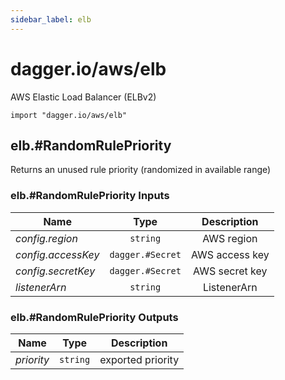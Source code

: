 ```yaml
---
sidebar_label: elb
---
```


# dagger.io/aws/elb

AWS Elastic Load Balancer (ELBv2)

```cue
import "dagger.io/aws/elb"
```

## elb.#RandomRulePriority

Returns an unused rule priority (randomized in available range)

### elb.#RandomRulePriority Inputs

| Name                 | Type                | Description        |
| -------------        |:-------------:      |:-------------:     |
|*config.region*       | `string`            |AWS region          |
|*config.accessKey*    | `dagger.#Secret`    |AWS access key      |
|*config.secretKey*    | `dagger.#Secret`    |AWS secret key      |
|*listenerArn*         | `string`            |ListenerArn         |

### elb.#RandomRulePriority Outputs

| Name             | Type              | Description         |
| -------------    |:-------------:    |:-------------:      |
|*priority*        | `string`          |exported priority    |
